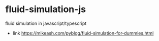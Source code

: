 # fluid-simulation-js

fluid simulation in javascript/typescript

- link https://mikeash.com/pyblog/fluid-simulation-for-dummies.html
